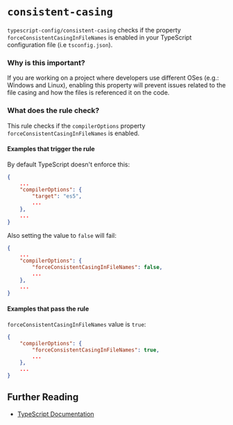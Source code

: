 # `consistent-casing`

`typescript-config/consistent-casing` checks if the property `forceConsistentCasingInFileNames`
is enabled in your TypeScript configuration file (i.e `tsconfig.json`).

### Why is this important?

If you are working on a project where developers use different OSes (e.g.:
Windows and Linux), enabling this property will prevent issues related to
the file casing and how the files is referenced it on the code.

### What does the rule check?

This rule checks if the `compilerOptions` property `forceConsistentCasingInFileNames`
is enabled.

#### Examples that **trigger** the rule

By default TypeScript doesn't enforce this:

```json
{
    ...
    "compilerOptions": {
        "target": "es5",
        ...
    },
    ...
}
```

Also setting the value to `false` will fail:

```json
{
    ...
    "compilerOptions": {
        "forceConsistentCasingInFileNames": false,
        ...
    },
    ...
}
```

#### Examples that **pass** the rule

`forceConsistentCasingInFileNames` value is `true`:

```json
{
    "compilerOptions": {
        "forceConsistentCasingInFileNames": true,
        ...
    },
    ...
}
```

## Further Reading

* [TypeScript Documentation][typescript docs]

[typescript docs]: https://www.typescriptlang.org/docs/home.html
